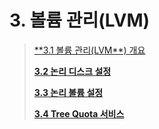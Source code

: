 # 3. 볼륨 관리\(LVM\)

> [**3.1  볼륨 관리\(LVM\**) 개요](03_volume/logicaldisk-1.md)
>
> [**3.2  논리 디스크 설정**](03_volume/logicaldisk-2.md)
>
> [**3.3  논리 볼륨 설정**](03_volume/logicalvolume.md)
>
> [**3.4  Tree Quota 서비스**](03_volume/treequota.md)


